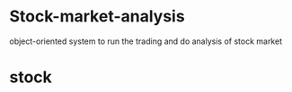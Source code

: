 # Stock-market-analysis
object-oriented system to run the trading and do analysis of stock market
# stock
